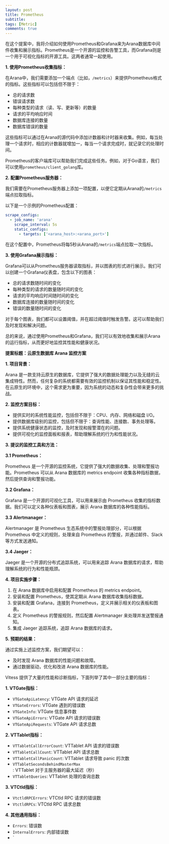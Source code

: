 ```yaml
---
layout: post
title: Prometheus
subtitle:
tags: [Metric]
comments: true
---
```


在这个提案中，我将介绍如何使用Prometheus和Grafana来为Arana数据库中间件收集和展示指标。Prometheus是一个开源的监控和告警工具，而Grafana则是一个用于可视化指标的开源工具。这两者通常一起使用。

**1. 使用Prometheus收集指标：**

在Arana中，我们需要添加一个端点（比如，`/metrics`）来提供Prometheus格式的指标。这些指标可以包括但不限于：

- 总的请求数
- 错误请求数
- 每种类型的请求（读、写、更新等）的数量
- 请求的平均响应时间
- 数据库连接的数量
- 数据库错误的数量

这些指标可以通过在Arana的源代码中添加计数器和计时器来收集。例如，每当处理一个请求时，相应的计数器就增加一，每当一个请求完成时，就记录它的处理时间。

Prometheus的客户端库可以帮助我们完成这些任务。例如，对于Go语言，我们可以使用`prometheus/client_golang`库。

**2. 配置Prometheus服务器：**

我们需要在Prometheus服务器上添加一项配置，以便它定期从Arana的`/metrics`端点拉取指标。

以下是一个示例的Prometheus配置：

```yaml
scrape_configs:
  - job_name: 'arana'
    scrape_interval: 5s
    static_configs:
      - targets: ['<arana_host>:<arana_port>']
```

在这个配置中，Prometheus将每5秒从Arana的`/metrics`端点拉取一次指标。

**3. 使用Grafana展示指标：**

Grafana可以从Prometheus服务器读取指标，并以图表的形式进行展示。我们可以创建一个Grafana仪表盘，包含以下的图表：

- 总的请求数随时间的变化
- 每种类型的请求的数量随时间的变化
- 请求的平均响应时间随时间的变化
- 数据库连接的数量随时间的变化
- 错误的数量随时间的变化

对于每个图表，我们都可以设置阈值，并在超过阈值时触发告警。这可以帮助我们及时发现和解决问题。

总的来说，通过使用Prometheus和Grafana，我们可以有效地收集和展示Arana的运行指标，从而更好地监控其性能和健康状况。



**提案标题：云原生数据库 Arana 监控方案**

**1. 项目背景：**

Arana 是一款支持云原生的数据库，它提供了强大的数据处理能力以及无缝的云集成特性。然而，任何复杂的系统都需要有效的监控机制以保证其性能和稳定性。在云原生的环境中，这个需求更为重要，因为系统的动态和复杂性会带来更多的挑战。

**2. 监控方案目标：**

- 提供实时的系统性能监控，包括但不限于：CPU、内存、网络和磁盘 I/O。
- 提供数据库级别的监控，包括但不限于：查询性能、连接数、事务处理等。
- 提供系统健康状态的监控，及时发现和报警潜在的问题。
- 提供可视化的监控面板和报表，帮助理解系统的行为和性能状况。

**3. 提议的监控工具和方法：**

**3.1 Prometheus：**

Prometheus 是一个开源的监控系统，它提供了强大的数据收集、处理和警报功能。Prometheus 可以从 Arana 数据库的 metrics endpoint 收集各种指标数据，然后提供查询和警报功能。

**3.2 Grafana：**

Grafana 是一个开源的可视化工具，可以用来展示由 Prometheus 收集的指标数据。我们可以定义各种仪表板和图表，展示 Arana 数据库的各种性能指标。

**3.3 Alertmanager：**

Alertmanager 是 Prometheus 生态系统中的警报处理部分，可以根据 Prometheus 中定义的规则，处理来自 Prometheus 的警报，并通过邮件、Slack 等方式发送通知。

**3.4 Jaeger：**

Jaeger 是一个开源的分布式追踪系统，可以用来追踪 Arana 数据库的请求，帮助理解系统的行为和性能瓶颈。

**4. 项目实施步骤：**

1. 在 Arana 数据库中启用和配置 Prometheus 的 metrics endpoint。
2. 安装和配置 Prometheus，使其定期从 Arana 数据库收集指标数据。
3. 安装和配置 Grafana，连接到 Prometheus，定义并展示相关的仪表板和图表。
4. 定义 Prometheus 的警报规则，然后配置 Alertmanager 来处理并发送警报通知。
5. 集成 Jaeger 追踪系统，追踪 Arana 数据库的请求。

**5. 预期的结果：**

通过实施上述监控方案，我们期望可以：

- 及时发现 Arana 数据库的性能问题和故障。
- 通过数据驱动，优化和改进 Arana 数据库的性能。



Vitess 提供了大量的性能和诊断指标，下面列举了其中一部分主要的指标：

**1. VTGate指标：**

- `VTGateApiLatency`: VTGate API 请求的延迟
- `VTGateErrors`: VTGate 遇到的错误数
- `VTGateInfo`: VTGate 信息事件数
- `VTGateApiErrors`: VTGate API 请求的错误数
- `VTGateApiRequests`: VTGate API 请求总数

**2. VTTablet指标：**

- `VTTabletCallErrorCount`: VTTablet API 请求的错误数
- `VTTabletCallCount`: VTTablet API 请求总数
- `VTTabletCallPanicCount`: VTTablet 请求导致 panic 的次数
- `VTTabletSecondsBehindMasterMax`: VTTablet 对于主服务器的最大延迟（秒）
- `VTTabletQueries`: VTTablet 处理的查询总数

**3. VTCtld指标：**

- `VtctldRPCErrors`: VTCtld RPC 请求的错误数
- `VtctldRPCs`: VTCtld RPC 请求总数

**4. 其他通用指标：**

- `Errors`: 错误数
- `InternalErrors`: 内部错误数
- `